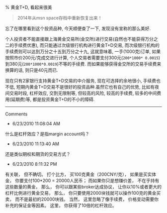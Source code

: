 % 黄金T+D, 看起来很美

> 2014年从msn space存档中重新恢复出来！

忘了在哪里看到这个投资品种, 今天顺便查了一下, 发现没有宣称的那么美好.

个人投资者不能直接跟上海黄金交易所(金交所)进行交易(自然也不能获得万分之二的手续费优惠), 而只能通过次级银行机构进行黄金T+D交易, 而次级银行机构的手续费则可以达到万分之十五到万分之十九, 这就意味着, 一手(1000克)订单, 如果按照市价200元/克成交进行计算, 个人交易者需要支付300元(`200*1000* 0.0015`)到380元(`200*1000*0.0019`)不等的手续费. 而如果能够获得金交所的交易手续费来换算的话, 则只是40元而已.

现在只有2家银行支持黄金T+D交易的中介服务, 现在可选择的余地很小, 手续费也不低, 短期内黄金T+D交易不是很好的投资品种.虽然它也有自己的优势, 比如有夜间交易时段, 杠杆效应, 交割无限制等, 但较高的风险, 较高的手续费, 较多的中间费用(延期费)等, 都是投资黄金T+D的不小的障碍.


----------------------------------------------

Comments

- 6/23/2010 11:08:04 AM

什么是杠杆效应？是指margin account吗？

- 6/23/2010 11:13:40 AM

还是类似期权和期货的交易方式？

- 6/23/2010 8:11:32 PM

有关联， 但不确切。 打个比方， 买100克黄金（200CNY/克）， 如果是买实体金， 你要支付100*200 = 20000人民币； 而如果你只是想赚价差， 不在乎持有这些数量的黄金， 那么， 你可以跟某些broker达成协议， 让你以10%或者更大的杠杆比例进行黄金交易， 那么， 你只要使用2000块钱就可以操作100克的黄金买卖， 而不是最初的20000块钱。 当然， 这里忽略了像手续费， 价格变动需要你补充的保证金等因素。 这里， 你获得了10倍的杠杆效应。